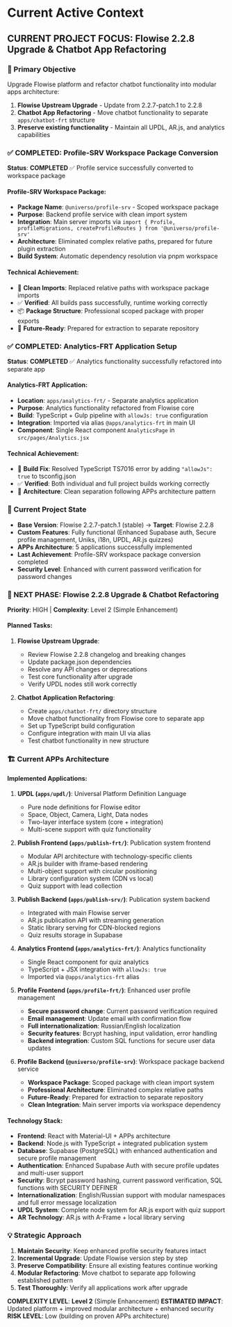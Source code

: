 # Current Active Context

## CURRENT PROJECT FOCUS: Flowise 2.2.8 Upgrade & Chatbot App Refactoring

### 🎯 Primary Objective

Upgrade Flowise platform and refactor chatbot functionality into modular apps architecture:

1. **Flowise Upstream Upgrade** - Update from 2.2.7-patch.1 to 2.2.8
2. **Chatbot App Refactoring** - Move chatbot functionality to separate `apps/chatbot-frt` structure
3. **Preserve existing functionality** - Maintain all UPDL, AR.js, and analytics capabilities

### ✅ COMPLETED: Profile-SRV Workspace Package Conversion

**Status**: **COMPLETED** ✅ Profile service successfully converted to workspace package

#### **Profile-SRV Workspace Package:**

-   **Package Name**: `@universo/profile-srv` - Scoped workspace package
-   **Purpose**: Backend profile service with clean import system
-   **Integration**: Main server imports via `import { Profile, profileMigrations, createProfileRoutes } from '@universo/profile-srv'`
-   **Architecture**: Eliminated complex relative paths, prepared for future plugin extraction
-   **Build System**: Automatic dependency resolution via pnpm workspace

#### **Technical Achievement:**

-   🔧 **Clean Imports**: Replaced relative paths with workspace package imports
-   ✅ **Verified**: All builds pass successfully, runtime working correctly
-   📦 **Package Structure**: Professional scoped package with proper exports
-   🚀 **Future-Ready**: Prepared for extraction to separate repository

### ✅ COMPLETED: Analytics-FRT Application Setup

**Status**: **COMPLETED** ✅ Analytics functionality successfully refactored into separate app

#### **Analytics-FRT Application:**

-   **Location**: `apps/analytics-frt/` - Separate analytics application
-   **Purpose**: Analytics functionality refactored from Flowise core
-   **Build**: TypeScript + Gulp pipeline with `allowJs: true` configuration
-   **Integration**: Imported via alias `@apps/analytics-frt` in main UI
-   **Component**: Single React component `AnalyticsPage` in `src/pages/Analytics.jsx`

#### **Technical Achievement:**

-   🔧 **Build Fix**: Resolved TypeScript TS7016 error by adding `"allowJs": true` to tsconfig.json
-   ✅ **Verified**: Both individual and full project builds working correctly
-   📁 **Architecture**: Clean separation following APPs architecture pattern

### 🔄 Current Project State

-   **Base Version**: Flowise 2.2.7-patch.1 (stable) → **Target**: Flowise 2.2.8
-   **Custom Features**: Fully functional (Enhanced Supabase auth, Secure profile management, Uniks, i18n, UPDL, AR.js quizzes)
-   **APPs Architecture**: 5 applications successfully implemented
-   **Last Achievement**: Profile-SRV workspace package conversion completed
-   **Security Level**: Enhanced with current password verification for password changes

### 🎯 NEXT PHASE: Flowise 2.2.8 Upgrade & Chatbot Refactoring

**Priority**: HIGH | **Complexity**: Level 2 (Simple Enhancement)

#### **Planned Tasks:**

1. **Flowise Upstream Upgrade**:

    - Review Flowise 2.2.8 changelog and breaking changes
    - Update package.json dependencies
    - Resolve any API changes or deprecations
    - Test core functionality after upgrade
    - Verify UPDL nodes still work correctly

2. **Chatbot Application Refactoring**:
    - Create `apps/chatbot-frt/` directory structure
    - Move chatbot functionality from Flowise core to separate app
    - Set up TypeScript build configuration
    - Configure integration with main UI via alias
    - Test chatbot functionality in new structure

### 🏗️ Current APPs Architecture

#### **Implemented Applications:**

1. **UPDL (`apps/updl/`)**: Universal Platform Definition Language

    - Pure node definitions for Flowise editor
    - Space, Object, Camera, Light, Data nodes
    - Two-layer interface system (core + integration)
    - Multi-scene support with quiz functionality

2. **Publish Frontend (`apps/publish-frt/`)**: Publication system frontend

    - Modular API architecture with technology-specific clients
    - AR.js builder with iframe-based rendering
    - Multi-object support with circular positioning
    - Library configuration system (CDN vs local)
    - Quiz support with lead collection

3. **Publish Backend (`apps/publish-srv/`)**: Publication system backend

    - Integrated with main Flowise server
    - AR.js publication API with streaming generation
    - Static library serving for CDN-blocked regions
    - Quiz results storage in Supabase

4. **Analytics Frontend (`apps/analytics-frt/`)**: Analytics functionality

    - Single React component for quiz analytics
    - TypeScript + JSX integration with `allowJs: true`
    - Imported via `@apps/analytics-frt` alias

5. **Profile Frontend (`apps/profile-frt/`)**: Enhanced user profile management

    - **Secure password change**: Current password verification required
    - **Email management**: Update email with confirmation flow
    - **Full internationalization**: Russian/English localization
    - **Security features**: Bcrypt hashing, input validation, error handling
    - **Backend integration**: Custom SQL functions for secure user data updates

6. **Profile Backend (`@universo/profile-srv`)**: Workspace package backend service
    - **Workspace Package**: Scoped package with clean import system
    - **Professional Architecture**: Eliminated complex relative paths
    - **Future-Ready**: Prepared for extraction to separate repository
    - **Clean Integration**: Main server imports via workspace dependency

#### **Technology Stack:**

-   **Frontend**: React with Material-UI + APPs architecture
-   **Backend**: Node.js with TypeScript + integrated publication system
-   **Database**: Supabase (PostgreSQL) with enhanced authentication and secure profile management
-   **Authentication**: Enhanced Supabase Auth with secure profile updates and multi-user support
-   **Security**: Bcrypt password hashing, current password verification, SQL functions with SECURITY DEFINER
-   **Internationalization**: English/Russian support with modular namespaces and full error message localization
-   **UPDL System**: Complete node system for AR.js export with quiz support
-   **AR Technology**: AR.js with A-Frame + local library serving

### 💡 Strategic Approach

1. **Maintain Security**: Keep enhanced profile security features intact
2. **Incremental Upgrade**: Update Flowise version step by step
3. **Preserve Compatibility**: Ensure all existing features continue working
4. **Modular Refactoring**: Move chatbot to separate app following established pattern
5. **Test Thoroughly**: Verify all applications work after upgrade

**COMPLEXITY LEVEL**: **Level 2** (Simple Enhancement)
**ESTIMATED IMPACT**: Updated platform + improved modular architecture + enhanced security
**RISK LEVEL**: Low (building on proven APPs architecture)
